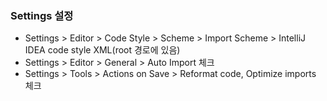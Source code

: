 ### Settings 설정
- Settings > Editor > Code Style > Scheme > Import Scheme > IntelliJ IDEA code style XML(root 경로에 있음)
- Settings > Editor > General > Auto Import 체크
- Settings > Tools > Actions on Save > Reformat code, Optimize imports 체크